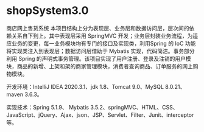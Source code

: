 # shopSystem3.0
商店网上售货系统
本项目结构上分为表现层、业务层和数据访问层，层次间的依赖关系自下到上。其中表现层采用 SpringMVC 开发；业务层封装业务流程，为适应业务的变更，每一业务模块均有专门的接口及实现类，利用Spring 的 IoC 功能将实现类注入到表现层；数据访问层借助于 Mybatis 实现，代码简洁。事务部分利用 Spring 的声明式事务管理。该项目实现了用户注册、登录及注销的用户模块，商品的新增、上架和架的商家管理模块，消费者查询商品、订单服务的网上购物模块。

开发环境：IntelliJ IDEA 2020.3.1、jdk 1.8、Tomcat 9.0、MySQL 8.0.21、 maven 3.6.3。

实现技术：Spring 5.1.9、 Mybatis 3.5.2、springMVC、HTML、CSS、JavaScript、jQuery、Ajax、json、JSP、Servlet、Filter、Junit、interceptor等。
